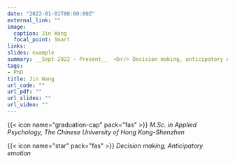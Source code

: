 ```yaml
---
date: "2022-01-01T00:00:00Z"
external_link: ""
image:
  caption: Jin Wang
  focal_point: Smart
links:
slides: example
summary: __Sept-2022 ~ Present__  <br/> Decision making, anticipatory emotion
tags: 
- PhD
title: Jin Wang
url_code: ""
url_pdf: ""
url_slides: ""
url_video: ""
---
```

{{< icon name="graduation-cap" pack="fas" >}} _M.Sc. in Applied Psychology, The Chinese University of Hong Kong-Shenzhen_  

{{< icon name="star" pack="fas" >}} _Decision making, Anticipatory emotion_  

